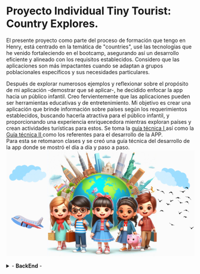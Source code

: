   <div>
        <h1>Proyecto  Individual Tiny Tourist: Country Explores. </h1>
        <p>   El presente proyecto como parte del proceso de formación que tengo en Henry, está centrado en la temática de "countries", usé las tecnologías que he venido fortaleciendo en el bootcamp, asegurando así un desarrollo eficiente y alineado con los requisitos establecidos. Considero que las aplicaciones son más impactantes cuando se adaptan a grupos poblacionales específicos y sus necesidades particulares.
</p>
<p>
Después de explorar numerosos ejemplos y reflexionar sobre el propósito de mi aplicación -demostrar que sé aplicar-, he decidido enfocar la app hacia un público infantil. Creo fervientemente que las aplicaciones pueden ser herramientas educativas y de entretenimiento. Mi objetivo es crear una aplicación que brinde información sobre países según los requerimientos establecidos, buscando hacerla atractiva para el público infantil, y proporcionando una experiencia enriquecedora mientras exploran países y crean actividades turísticas para estos. Se toma la <a href="readmeHenryMain.md">guía técnica I </a> así como la  <a href="IniciandoUnPI.md">Guía técnica II </a> como los referentes para el desarrollo de la APP. <br/>
Para esta se retomaron clases y se creó una guía técnica del desarrollo de la app donde se mostró el día a día y paso a paso. 
  <img src='./client/src/images/kidsCitiesTwo.png' alt='background img.' />
    </p>

<details>
    <summary> - <b> BackEnd</b> - </summary>
        DÍA 1- 17-Dic-23
        <ul>
        <li> Creación carpeta para imágenes del codeo diario y evolución / incluye videos.</li> 
        <li> Verificación de la estructura del proyecto. Trae client y server. En server gran parte montado.</a>
<li> 
<details>
  <summary>
    Análisis del Obj País
  </summary>
  <ul>
    <li>Total de propiedades: 41</li>
  </ul>
  <ul> <b> ARRAY DE OBJS [{}, {}] </b>
    <li>Top-Level Domain (tld): Array con 1 elemento (".co").</li>
    <li>Latitud y Longitud (latlng): Array con 2 elementos (latitud y longitud).</li>
    <li>Países vecinos (borders): Array con 5 elementos (códigos de país).</li>
  </ul>
  <ul> <b> OBJETOS </b>
    <li>Nombre (name): Objeto con 3 propiedades (common, official, nativeName).</li>
    <li>Nombre Nativo (nativeName): Objeto con 1 propiedad (spa).</li>
    <li>Monedas (currencies): Objeto con 1 propiedad (COP).</li>
    <li>Códigos Internacionales (idd): Objeto con 2 propiedades (root, suffixes).</li>
    <li>Idiomas (languages): Objeto con 1 propiedad (spa).</li>
    <li>Traducciones (translations): Objeto con múltiples propiedades (árabe, checo, galés, alemán, etc.).</li>
    <li>Gentilicios (demonyms): Objeto con 2 propiedades (eng, fra).</li>
    <li>Enlaces a mapas (maps): Objeto con 2 propiedades (googleMaps, openStreetMaps).</li>
    <li>Coeficiente Gini (gini): Objeto con 1 propiedad (2019).</li>
    <li>Enlaces a banderas (flags): Objeto con 2 propiedades (png, svg).</li>
    <li>Escudo de Armas (coatOfArms): Objeto con 2 propiedades (png, svg).</li>
    <li>Inicio de la semana (startOfWeek): Objeto con 1 propiedad (monday).</li>
    <li>Información de la capital (capitalInfo): Objeto con 1 propiedad (latlng).</li>
  </ul>
  <ul> <b> ANIDAMIENTOS </b>
    <li>Nombre tiene una propiedad anidada (Nombre Nativo).</li>
    <li>Nombre Nativo tiene una propiedad anidada (spa).</li>
    <li>Monedas tiene una propiedad anidada (COP).</li>
    <li>Códigos Internacionales tiene una propiedad anidada (suffixes).</li>
    <li>Gentilicios tiene dos propiedades anidadas (eng, fra).</li>
    <li>Enlaces a mapas tiene dos propiedades anidadas (googleMaps, openStreetMaps).</li>
    <li>Enlaces a banderas tiene dos propiedades anidadas (png, svg).</li>
    <li>Escudo de Armas tiene dos propiedades anidadas (png, svg).</li>
    <li>Información de la capital tiene una propiedad anidada (latlng).</li>
<li> <img src="./sunnyEvolutionImgs/apiFormat.png" alt="Api structure"/></li>
  </ul>
</details>
</li>
</li>

 
<li> <details> <summary> Verificación del packege.json identificando: a) axios, b) concurrently para 2 puertos al tiempo, c) cors, d) dotenv, e) express, f) json-server, g) morgan, h) nodemon, i) npm-run-all, j) pg, k) pg-hstore, l) sequelize. 
      </summary>
      <li> <img src='./sunnyEvolutionImgs/dependencies.png' alt='Imagen dependencias'/>  </li>
      <ul>
 </li>
</details>

 <li> <details> <summary>Creación estructura archivos en el back</summary> 
 <p> Se crean las diferentes carpetas que manejaran la lógica. 
 </p>
 <img src='./sunnyEvolutionImgs/backFoldersStructure.png' alt='Estructura archivos'/>
 </li> 
 
<li> <details> <summary>npm i para instalar las dependencias</summary> 
 <p> Se instalan las dependencias. 
 </p>
 <img src='./sunnyEvolutionImgs/installDeps.png' alt='npm install'/>
 </li> 
 
<li> <details> <summary>Se crea la base de datos llamada tinytouristcountriesexplorers </summary> 
 <p> Se crea mediante CREATE DATABASE tinytouristcountriesexplorers;
 </p>
 <img src='./sunnyEvolutionImgs/bdcreation.png' alt='Variables de entornos'/>
 </li> 

 <li> <details> <summary>Se configuran variables de entorno .env / dotenv()</summary> 
 <p> Se hace configuración inicial del .env y se crea en esta la variable de DB_NAME la cual se modifica en db.js. 
 </p>
 <img src='./sunnyEvolutionImgs/dbenvconfigural.png' alt='Variables de entornos'/>
 <img src='./sunnyEvolutionImgs/dbenvconfigura2.png' alt='Modificación en base de datos'/>
 </li> 

 <li> <details> <summary>Se lanza npm start para verificar correcto funcionameinto </summary> 
 <img src='./sunnyEvolutionImgs/npmstart.png' alt='npm start'/>
 </li> 

  <li> <details> <summary>Se configura puerto y se da firma personal según el proyecto</summary> 
 <p> se modifican tanto como index como db.  
 </p>
 <img src='./sunnyEvolutionImgs/renamedtheserver.png' alt='Renombrando el servidor'/>
 <img src='./sunnyEvolutionImgs/dbrenamedtheserver.png' alt='configurando nombre en bd'/>
 </li> 
         </ul>
DIA 2. 18-Dic-23
<ul> 
<li> <details> <summary>Rebautizo del Server</summary> 
 <p> Se rebautiza server según la lógica del negocio.  
 </p>
 <img src='./sunnyEvolutionImgs/reconfigurandoServer.png' alt='Renombrando el servidor'/>
 <img src='./sunnyEvolutionImgs/reconfigurandoServer2.png' alt='configurando nombre en bd'/>
 </li>
 <li>Se empieza trabajando con rutas.</li>

 <li>Se cambia la ruta del BackEnd por mainRouterManager y se cambia tanto en el server como .</li>
<li> <details> <summary>Se empieza con rutas iniciales</summary> 
 <img src='./sunnyEvolutionImgs/routes1.png' alt='Rutas'/>
  </li>

  <li> <details> <summary>Se modularizan rutas tanto del get como del post.  </summary> 
  <p> Se generan 2 carpetas para las rutas </p>
 <img src='./sunnyEvolutionImgs/carpetasrutas.png' alt='Carpeta Rutas'/>
 <li>los archivos se ven así: </li>
 <img src='./sunnyEvolutionImgs/routes1mod.png' alt='Js Rutas 1 all Main'/>
 <img src='./sunnyEvolutionImgs/routes2mod.png' alt='Js Rutas 2 post Activities'/>
 <img src='./sunnyEvolutionImgs/routes3mod.png' alt='Js Rutas 3 get countries'/>
 <img src='./sunnyEvolutionImgs/routes4mod.png' alt='Js Ritas 4 get Activities'/>
  </li>

<li> <details> <summary>Modularización de handlers</summary> 
 <img src='./sunnyEvolutionImgs/handler1.png' alt='Handlers 1 '/>
 <img src='./sunnyEvolutionImgs/handler2.png' alt='handlers 2'/>
 <img src='./sunnyEvolutionImgs/handler3.png' alt='Handlers 3'/>
  </li>

<li> <details> <summary>Exportación de handlers</summary> 
 <img src='./sunnyEvolutionImgs/carpetahandlers.png' alt='Folder'/>
 <img src='./sunnyEvolutionImgs/handlermod1.png' alt='handlers 1'/>
 <img src='./sunnyEvolutionImgs/handlermod2.png' alt='Handlers 2'/>
 <img src='./sunnyEvolutionImgs/handlermod3.png' alt='Handlers 3'/>
  </li>

</ul>

